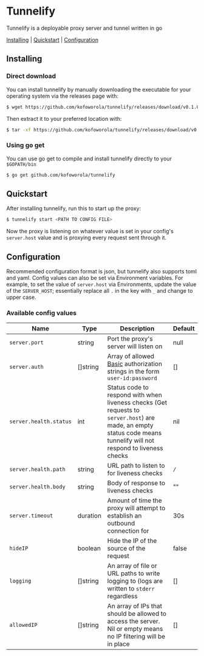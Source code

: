 # Tunnelify
Tunnelify is a deployable proxy server and tunnel written in go

[Installing](#installing) | [Quickstart](#quickstart) | [Configuration](#configuration)


## Installing

### Direct download
You can install tunnelify by manually downloading the executable for your operating system via the releases page with:
```sh
$ wget https://github.com/kofoworola/tunnelify/releases/download/v0.1.0/tunnelify_0.1.0_mac_x86_64.tar.gz
```

Then extract it to your preferred location with:
```sh
$ tar -xf https://github.com/kofoworola/tunnelify/releases/download/v0.1.0/tunnelify_0.1.0_mac_x86_64.tar.gz
```


### Using go get
You can use go get to compile and install tunnelify directly to your `$GOPATH/bin`

```sh
$ go get github.com/kofoworola/tunnelify
```

## Quickstart
After installing tunnelify, run this to start up the proxy:
```sh
$ tunnelify start <PATH TO CONFIG FILE>
```

Now the proxy is listening on whatever value is set in your config's `server.host` value and is proxying every request sent through it.


## Configuration
Recommended configuration format is json, but tunnelify also supports toml and yaml. 
Config values can also be set via Environment variables. For example, to set the value of `server.host` via 
Environments, update the value of the `SERVER_HOST`; essentially replace all `.` in the key with `_` and 
change to upper case.

### Available config values
| Name     | Type | Description           | Default |
|----------|------|-----------------------| ----- |
| `server.port`| string | Port the proxy's server will listen on | null|
| `server.auth`| []string| Array of allowed [Basic](https://tools.ietf.org/html/rfc7617) authorization strings in the form `user-id:password`| [] |
| `server.health.status` | int | Status code to respond with when liveness checks (Get requests to `server.host`) are made, an empty status code means tunnelify will not respond to liveness checks | nil |
| `server.health.path` | string | URL path to listen to for liveness checks | `/` |
| `server.health.body` | string | Body of response to liveness checks | "" |
| `server.timeout` | duration| Amount of time the proxy will attempt to establish an outbound connection for | 30s |
| `hideIP` | boolean | Hide the IP of the source of the request | false |
| `logging` | []string | An array of file or URL paths to write logging to (logs are written to `stderr` regardless | [] |
| `allowedIP` | []string| An array of IPs that should be allowed to access the server. Nil or empty means no IP filtering will be in place | [] |

